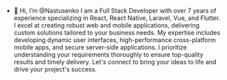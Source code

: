 - 👋 Hi, I’m @Nastusenko
I am a Full Stack Developer with over 7 years of experience specializing in React, React Native, Laravel, Vue, and Flutter. I excel at creating robust web and mobile applications, delivering custom solutions tailored to your business needs. My expertise includes developing dynamic user interfaces, high-performance cross-platform mobile apps, and secure server-side applications. I prioritize understanding your requirements thoroughly to ensure top-quality results and timely delivery. Let's connect to bring your ideas to life and drive your project's success.
